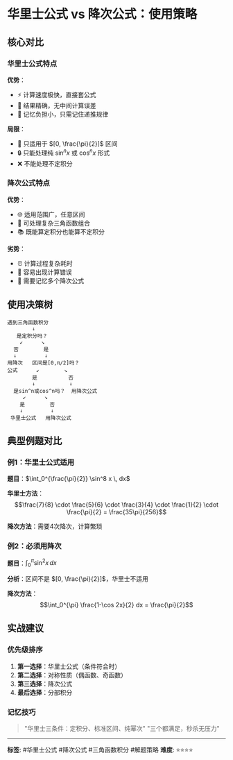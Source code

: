 # 华里士公式 vs 降次公式：使用策略

## 核心对比

### 华里士公式特点
**优势**：
- ⚡ 计算速度极快，直接套公式
- 🎯 结果精确，无中间计算误差
- 📝 记忆负担小，只需记住递推规律

**局限**：
- 📍 只适用于 $[0, \frac{\pi}{2}]$ 区间
- 🔒 只能处理纯 $\sin^n x$ 或 $\cos^n x$ 形式
- ❌ 不能处理不定积分

### 降次公式特点
**优势**：
- 🌐 适用范围广，任意区间
- 🔧 可处理复杂三角函数组合
- 📚 既能算定积分也能算不定积分

**劣势**：
- ⏰ 计算过程复杂耗时
- 🧮 容易出现计算错误
- 📖 需要记忆多个降次公式

## 使用决策树

```
遇到三角函数积分
        ↓
   是定积分吗？
    ↙      ↘
  否        是
  ↓         ↓
用降次   区间是[0,π/2]吗？
公式      ↙        ↘
        是          否
        ↓           ↓
  是sin^n或cos^n吗？  用降次公式
     ↙      ↘
    是        否
    ↓         ↓
 华里士公式   用降次公式
```

## 典型例题对比

### 例1：华里士公式适用
**题目**：$\int_0^{\frac{\pi}{2}} \sin^8 x \, dx$

**华里士方法**：
$$\frac{7}{8} \cdot \frac{5}{6} \cdot \frac{3}{4} \cdot \frac{1}{2} \cdot \frac{\pi}{2} = \frac{35\pi}{256}$$

**降次方法**：需要4次降次，计算繁琐

### 例2：必须用降次
**题目**：$\int_0^{\pi} \sin^2 x \, dx$

**分析**：区间不是 $[0, \frac{\pi}{2}]$，华里士不适用

**降次方法**：
$$\int_0^{\pi} \frac{1-\cos 2x}{2} dx = \frac{\pi}{2}$$

## 实战建议

### 优先级排序
1. **第一选择**：华里士公式（条件符合时）
2. **第二选择**：对称性质（偶函数、奇函数）
3. **第三选择**：降次公式
4. **最后选择**：分部积分

### 记忆技巧
> "华里士三条件：定积分、标准区间、纯幂次"
> "三个都满足，秒杀无压力"

---

**标签**: #华里士公式 #降次公式 #三角函数积分 #解题策略
**难度**: ⭐⭐⭐⭐
